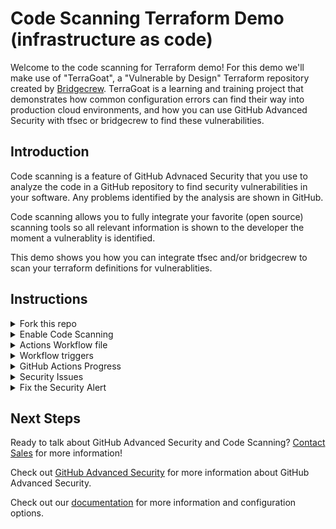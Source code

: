 # Code Scanning Terraform Demo (infrastructure as code)

Welcome to the code scanning for Terraform demo! For this demo we'll make use of "TerraGoat", a "Vulnerable by Design" Terraform repository created by [Bridgecrew](https://github.com/bridgecrewio). TerraGoat is a learning and training project that demonstrates how common configuration errors can find their way into production cloud environments, and how you can use GitHub Advanced Security with tfsec or bridgecrew to find these vulnerabilities. 

## Introduction

Code scanning is a feature of GitHub Advnaced Security that you use to analyze the code in a GitHub repository to find security vulnerabilities in your software. Any problems identified by the analysis are shown in GitHub.

Code scanning allows you to fully integrate your favorite (open source) scanning tools so all relevant information is shown to the developer the moment a vulnerablity is identified.  

This demo shows you how you can integrate tfsec and/or bridgecrew to scan your terraform definitions for vulnerablities.

## Instructions

<details>
<summary>Fork this repo</summary>
<p> 
  
Begin by [forking this repo](https://docs.github.com/en/free-pro-team@latest/github/getting-started-with-github/fork-a-repo).
</p>
</details>

<details>
<summary>Enable Code Scanning</summary>
<p> 


#### Security tab

Click on the `Security` tab.

<img width="880" alt="Screenshot 2021-05-13 at 15 50 27" src="https://user-images.githubusercontent.com/24505883/118135201-06633a80-b403-11eb-94ca-829ae2e4f200.png">

#### Set up code scanning

Click `Set up code scanning`.

<img src="https://user-images.githubusercontent.com/6920330/96745792-8311c700-1394-11eb-83fd-e47d09bf148e.png" width="70%"/>

#### Setup Workflow

Click the `Setup this workflow` button by tfsec.

<img width="532" alt="Screenshot 2021-05-13 at 15 49 25" src="https://user-images.githubusercontent.com/24505883/118135249-15e28380-b403-11eb-9183-6d094098e9a1.png">


GitHub Code Scanning analyses which programming languages are used in a repository, and provides suggestions for scanning tools based on this information. Other scanning tools that are available in the overview include `Bridgecrew`, `Kubesec`, and others.
See tfsec's documentation for more information about [configuring](https://tfsec.dev/) this tool.
</p>
</details>

<details>
<summary>Actions Workflow file</summary>
<p>

#### Actions Workflow

The Actions Workflow file contains a number of different sections including:
1. Checking out the repository
2. Run tfsec
3. Upload results

<img width="746" alt="Screenshot 2021-05-13 at 15 59 23" src="https://user-images.githubusercontent.com/24505883/118136324-4a0a7400-b404-11eb-93eb-d749a0ad4e36.png">

Click `Start Commit` -> `Commit this file` to commit the changes to _main_ branch.
</p>
</details>

<details>
  
<summary>Workflow triggers</summary>
<p>

#### Workflow triggers

There are a [number of events](https://docs.github.com/en/free-pro-team@latest/actions/reference/events-that-trigger-workflows) that can trigger a GitHub Actions workflow. In this example, the workflow will be triggered on

<img width="640" alt="Screenshot 2021-05-13 at 16 02 17" src="https://user-images.githubusercontent.com/24505883/118136649-a077b280-b404-11eb-9085-a850144418d0.png">

- push to _main_ branch
- pull request to merge to _main_ branch
- on schedule, at 05:21 UTC on Thursdays.

Setting up the new actions workflow and committing it to _main_ branch in the step above will trigger the scan.

</p>
</details>


<details>
<summary>GitHub Actions Progress</summary>

<p>
 
#### GitHub Actions Progress

Click `Actions` tab -> `tfsec`

Click the specific workflow run. You can view the progress of the Workflow run until the analysis completes.

<img width="1274" alt="Screenshot 2021-05-13 at 16 03 44" src="https://user-images.githubusercontent.com/24505883/118136881-e0d73080-b404-11eb-8691-e45661f5a596.png">

</p>
</details>

<details>
<summary>Security Issues</summary>
<p>
  
Once the Workflow has completed, click the `Security` tab -> ` Code Scanning Alerts`. An security alert "EKS cluster should not have open CIDR range for public access" should be visible.

#### Security Alert View

Clicking on the security alert will provide details about the security alert including:
- A description of the issue
- The line of code that triggered the security alert
- A tag to the type of alert (Error, Warning, Note)
- The ability to dismiss the alert depending on certain conditions (false positive? won't fix? used in tests?)
- A link to tfsec's documentation for more information about the rule and mitigations options

<img width="1470" alt="Screenshot 2021-05-13 at 16 05 17" src="https://user-images.githubusercontent.com/24505883/118137368-6c50c180-b405-11eb-8f8f-7d4b5cb56fd6.png">

</details>

<details>
<p>  
  
<summary>Fix the Security Alert</summary>

In order to fix this specific alert, we will need to ensure that the destination file paths is the only location where files can be written to.

Click on the `Code` tab and [Edit](https://docs.github.com/en/free-pro-team@latest/github/managing-files-in-a-repository/editing-files-in-your-repository) the `terraform/aws/eks.tf` file. Navigate to Line 68 of the `eks.tf` file and modify the line:

```tf
  vpc_config {
    endpoint_private_access = true
    subnet_ids              = ["${aws_subnet.eks_subnet1.id}", "${aws_subnet.eks_subnet2.id}"]
  }
```

to

```tf
  vpc_config {
    endpoint_public_access = false
    public_access_cidrs = ["10.2.0.0/8"]
    subnet_ids              = ["${aws_subnet.eks_subnet1.id}", "${aws_subnet.eks_subnet2.id}"]
  }
```

Click `Create a new branch for this commit and start a pull request`, name the branch `eks-endpoint-fix`, and create the Pull Request.

#### Pull Request Status Check

In the Pull Request, you will notice that the tfsec Analysis has started as a status check. Wait until it completes.

<img width="959" alt="Screenshot 2021-05-13 at 17 41 17" src="https://user-images.githubusercontent.com/24505883/118150116-7af1a580-b412-11eb-8f9c-29e939c43777.png">


#### Security Alert Details

After the workflow completes, click on `Details` by the `Code scanning results / tfsec` status check. 

<img width="1007" alt="Screenshot 2021-05-13 at 17 42 12" src="https://user-images.githubusercontent.com/24505883/118150203-952b8380-b412-11eb-8ed6-1ed1c03980e6.png">


#### Fixed Alert

Notice that Code Scanning has detected that this Pull Request will fix two vulnerabilies that were detected before.

<img width="1155" alt="Screenshot 2021-05-13 at 17 43 02" src="https://user-images.githubusercontent.com/24505883/118150334-bb512380-b412-11eb-8ca9-53d27c9b714a.png">

Merge the Pull Request. After the Pull Request has been merged, another Workflow will kick off to scan the repository for any vulnerabilties. 

#### Closed Security Alerts

After the final Workflow has completed, navigate back to the `Security` tab and click `Closed`. Notice that the two alerts now shows up as closed issues.

<img width="1322" alt="Screenshot 2021-05-13 at 17 44 59" src="https://user-images.githubusercontent.com/24505883/118150555-fa7f7480-b412-11eb-8891-ca524994f2e2.png">

#### Traceability

Click on the security alert and notice that it details when the fix was made, by whom, and the specific commit. This provides full traceability to detail when and how a security alert was fixed and exactly what was changed to remediate the issue.

<img width="1015" alt="Screenshot 2021-05-13 at 17 45 56" src="https://user-images.githubusercontent.com/24505883/118150666-16831600-b413-11eb-89ca-69ca248bf1f1.png">


</p>
</details>

## Next Steps

Ready to talk about GitHub Advanced Security and Code Scanning? [Contact Sales](https://enterprise.github.com/contact) for more information!

Check out [GitHub Advanced Security](https://github.com/features/security) for more information about GitHub Advanced Security.

Check out our [documentation](https://docs.github.com/en/code-security/secure-coding/about-code-scanning) for more information and configuration options.



